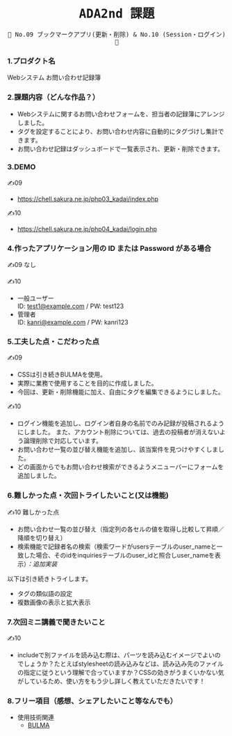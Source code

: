 <div align="center">
<samp>

# ADA2nd 課題

💜 No.09 ブックマークアプリ(更新・削除) & No.10 (Session・ログイン) 💜

</samp>
</div>

### 1.プロダクト名

Webシステム お問い合わせ記録簿

### 2.課題内容（どんな作品？）

- Webシステムに関するお問い合わせフォームを、担当者の記録簿にアレンジしました。
- タグを設定することにより、お問い合わせ内容に自動的にタグづけし集計できます。
- お問い合わせ記録はダッシュボードで一覧表示され、更新・削除できます。

### 3.DEMO

✍️09
- https://chell.sakura.ne.jp/php03_kadai/index.php

✍️10
- https://chell.sakura.ne.jp/php04_kadai/login.php

### 4.作ったアプリケーション用の ID または Password がある場合

✍️09
なし

✍️10
- 一般ユーザー<br>
ID: test1@example.com / PW: test123
- 管理者<br>
ID: kanri@example.com / PW: kanri123

### 5.工夫した点・こだわった点

✍️09
- CSSは引き続きBULMAを使用。
- 実際に業務で使用することを目的に作成しました。
- 今回は、更新・削除機能に加え、自由にタグを編集できるようにしました。

✍️10
- ログイン機能を追加し、ログイン者自身の名前でのみ記録が投稿されるようにしました。
また、アカウント削除については、過去の投稿者が消えないよう論理削除で対応しています。
- お問い合わせ一覧の並び替え機能を追加し、該当案件を見つけやすくしました。
- どの画面からでもお問い合わせ検索ができるようメニューバーにフォームを追加しました。

### 6.難しかった点・次回トライしたいこと(又は機能)

✍️10
難しかった点
- お問い合わせ一覧の並び替え（指定列の各セルの値を取得し比較して昇順／降順を切り替え）
- 検索機能で記録者名の検索（検索ワードがusersテーブルのuser_nameと一致した場合、そのidをinquiriesテーブルのuser_idと照合しuser_nameを表示）*：追加実装*

以下は引き続きトライします。
- タグの類似語の設定
- 複数画像の表示と拡大表示

### 7.次回ミニ講義で聞きたいこと

✍️10
- includeで別ファイルを読み込む際は、パーツを読み込むイメージでよいのでしょうか？たとえばstylesheetの読み込みなどは、読み込み先のファイルの指定に従うという理解で合っていますか？CSSの効きがうまくいかない気がしているため、使い方をもう少し詳しく教えていただきたいです！

### 8.フリー項目（感想、シェアしたいこと等なんでも）

- 使用技術関連
  - [BULMA](https://bulma.io/)